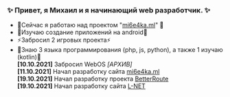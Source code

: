 ### ✨ Привет, я Михаил и я начинающий web разработчик. ✨
- 🔭Сейчас я работаю над проектом "[mi6e4ka.ml](https://mi6e4ka.ml)" 🔭
- 🌱Изучаю создание приложений на android🌱
- ⚡Забросил 2 игровых проекта⚡
- 💬Знаю 3 языка программирования (php, js, python), а также 1 изучаю (kotlin)💬  
**[10.10.2021]** Забросил WebOS *[АРХИВ]*  
**[11.10.2021]** Начал разработку сайта [mi6e4ka.ml](https://mi6e4ka.ml)  
**[19.10.2021]** Начал разработку проекта [BetterRoute](https://nedovoza.net)  
**[19.10.2021]** Начал разработку сайта [L-NET](https://l-net.tk)  
<!--
**mi6e4ka/mi6e4ka** is a ✨ _special_ ✨ repository because its `README.md` (this file) appears on your GitHub profile.

Here are some ideas to get you started:

- 🔭 I’m currently working on ...
- 🌱 I’m currently learning ...
- 👯 I’m looking to collaborate on ...
- 🤔 I’m looking for help with ...
- 💬 Ask me about ...
- 📫 How to reach me: ...
- 😄 Pronouns: ...
- ⚡ Fun fact: ...
-->
